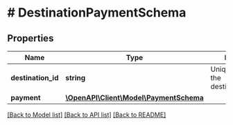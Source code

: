 # # DestinationPaymentSchema

## Properties

Name | Type | Description | Notes
------------ | ------------- | ------------- | -------------
**destination_id** | **string** | Unique identifier of the destination/recipient |
**payment** | [**\OpenAPI\Client\Model\PaymentSchema**](PaymentSchema.md) |  |

[[Back to Model list]](../../README.md#models) [[Back to API list]](../../README.md#endpoints) [[Back to README]](../../README.md)
